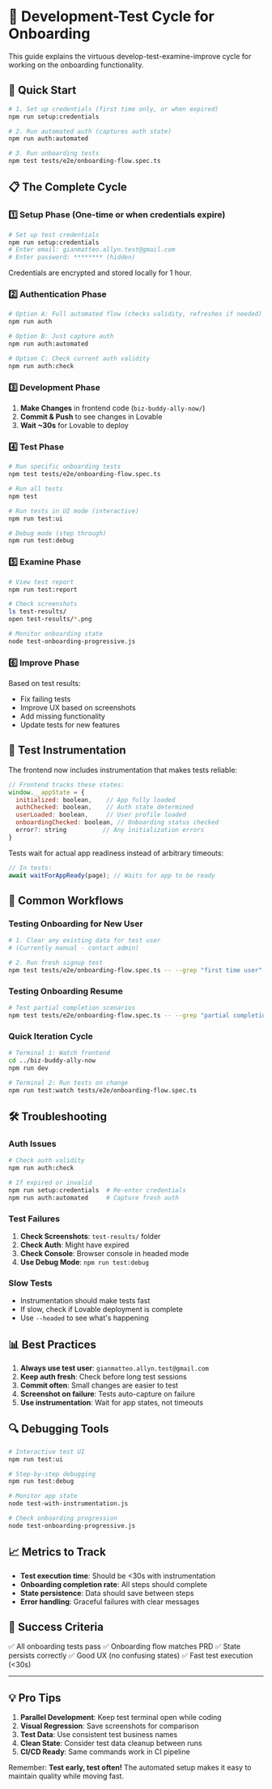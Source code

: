 # 🔄 Development-Test Cycle for Onboarding

This guide explains the virtuous develop-test-examine-improve cycle for working on the onboarding functionality.

## 🚀 Quick Start

```bash
# 1. Set up credentials (first time only, or when expired)
npm run setup:credentials

# 2. Run automated auth (captures auth state)
npm run auth:automated

# 3. Run onboarding tests
npm test tests/e2e/onboarding-flow.spec.ts
```

## 📋 The Complete Cycle

### 1️⃣ **Setup Phase** (One-time or when credentials expire)

```bash
# Set up test credentials
npm run setup:credentials
# Enter email: gianmatteo.allyn.test@gmail.com
# Enter password: ******** (hidden)
```

Credentials are encrypted and stored locally for 1 hour.

### 2️⃣ **Authentication Phase**

```bash
# Option A: Full automated flow (checks validity, refreshes if needed)
npm run auth

# Option B: Just capture auth
npm run auth:automated

# Option C: Check current auth validity
npm run auth:check
```

### 3️⃣ **Development Phase**

1. **Make Changes** in frontend code (`biz-buddy-ally-now/`)
2. **Commit & Push** to see changes in Lovable
3. **Wait ~30s** for Lovable to deploy

### 4️⃣ **Test Phase**

```bash
# Run specific onboarding tests
npm test tests/e2e/onboarding-flow.spec.ts

# Run all tests
npm test

# Run tests in UI mode (interactive)
npm run test:ui

# Debug mode (step through)
npm run test:debug
```

### 5️⃣ **Examine Phase**

```bash
# View test report
npm run test:report

# Check screenshots
ls test-results/
open test-results/*.png

# Monitor onboarding state
node test-onboarding-progressive.js
```

### 6️⃣ **Improve Phase**

Based on test results:
- Fix failing tests
- Improve UX based on screenshots
- Add missing functionality
- Update tests for new features

## 🔧 Test Instrumentation

The frontend now includes instrumentation that makes tests reliable:

```javascript
// Frontend tracks these states:
window.__appState = {
  initialized: boolean,    // App fully loaded
  authChecked: boolean,    // Auth state determined
  userLoaded: boolean,     // User profile loaded
  onboardingChecked: boolean, // Onboarding status checked
  error?: string          // Any initialization errors
}
```

Tests wait for actual app readiness instead of arbitrary timeouts:

```javascript
// In tests:
await waitForAppReady(page); // Waits for app to be ready
```

## 📝 Common Workflows

### Testing Onboarding for New User

```bash
# 1. Clear any existing data for test user
# (Currently manual - contact admin)

# 2. Run fresh signup test
npm test tests/e2e/onboarding-flow.spec.ts -- --grep "first time user"
```

### Testing Onboarding Resume

```bash
# Test partial completion scenarios
npm test tests/e2e/onboarding-flow.spec.ts -- --grep "partial completion"
```

### Quick Iteration Cycle

```bash
# Terminal 1: Watch frontend
cd ../biz-buddy-ally-now
npm run dev

# Terminal 2: Run tests on change
npm run test:watch tests/e2e/onboarding-flow.spec.ts
```

## 🛠️ Troubleshooting

### Auth Issues

```bash
# Check auth validity
npm run auth:check

# If expired or invalid
npm run setup:credentials  # Re-enter credentials
npm run auth:automated     # Capture fresh auth
```

### Test Failures

1. **Check Screenshots**: `test-results/` folder
2. **Check Auth**: Might have expired
3. **Check Console**: Browser console in headed mode
4. **Use Debug Mode**: `npm run test:debug`

### Slow Tests

- Instrumentation should make tests fast
- If slow, check if Lovable deployment is complete
- Use `--headed` to see what's happening

## 📊 Best Practices

1. **Always use test user**: `gianmatteo.allyn.test@gmail.com`
2. **Keep auth fresh**: Check before long test sessions
3. **Commit often**: Small changes are easier to test
4. **Screenshot on failure**: Tests auto-capture on failure
5. **Use instrumentation**: Wait for app states, not timeouts

## 🔍 Debugging Tools

```bash
# Interactive test UI
npm run test:ui

# Step-by-step debugging
npm run test:debug

# Monitor app state
node test-with-instrumentation.js

# Check onboarding progression
node test-onboarding-progressive.js
```

## 📈 Metrics to Track

- **Test execution time**: Should be <30s with instrumentation
- **Onboarding completion rate**: All steps should complete
- **State persistence**: Data should save between steps
- **Error handling**: Graceful failures with clear messages

## 🎯 Success Criteria

✅ All onboarding tests pass
✅ Onboarding flow matches PRD
✅ State persists correctly
✅ Good UX (no confusing states)
✅ Fast test execution (<30s)

---

## 💡 Pro Tips

1. **Parallel Development**: Keep test terminal open while coding
2. **Visual Regression**: Save screenshots for comparison
3. **Test Data**: Use consistent test business names
4. **Clean State**: Consider test data cleanup between runs
5. **CI/CD Ready**: Same commands work in CI pipeline

Remember: **Test early, test often!** The automated setup makes it easy to maintain quality while moving fast.